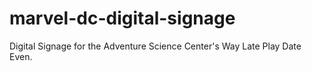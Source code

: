 # marvel-dc-digital-signage
Digital Signage for the Adventure Science Center's Way Late Play Date Even.
